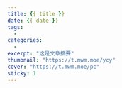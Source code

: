 ```yaml
---
title: {{ title }}
date: {{ date }}
tags: 
  - 
categories: 
  - 
excerpt: "这是文章摘要"
thumbnail: "https://t.mwm.moe/ycy"
cover: "https://t.mwm.moe/pc"
sticky: 1
---
```

